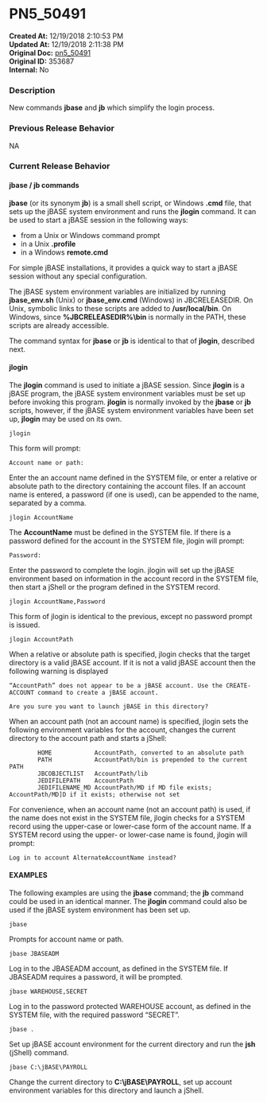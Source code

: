 # PN5_50491

**Created At:** 12/19/2018 2:10:53 PM  
**Updated At:** 12/19/2018 2:11:38 PM  
**Original Doc:** [pn5_50491](https://docs.jbase.com/release-notes/pn5_50491)  
**Original ID:** 353687  
**Internal:** No  


### Description

New commands **jbase** and **jb** which simplify the login process.

### Previous Release Behavior

NA

### Current Release Behavior

#### jbase / jb commands

**jbase** (or its synonym **jb**) is a small shell script, or Windows **.cmd** file, that sets up the jBASE system environment and runs the **jlogin** command. It can be used to start a jBASE session in the following ways:

- from a Unix or Windows command prompt
- in a Unix **.profile**
- in a Windows **remote.cmd**


For simple jBASE installations, it provides a quick way to start a jBASE session without any special configuration.

The jBASE system environment variables are initialized by running **jbase\_env.sh** (Unix) or **jbase\_env.cmd** (Windows) in JBCRELEASEDIR. On Unix, symbolic links to these scripts are added to **/usr/local/bin**. On Windows, since **%JBCRELEASEDIR%\bin** is normally in the PATH, these scripts are already accessible.

The command syntax for **jbase** or **jb** is identical to that of **jlogin**, described next.

#### jlogin

The **jlogin** command is used to initiate a jBASE session. Since **jlogin** is a jBASE program, the jBASE system environment variables must be set up before invoking this program. **jlogin** is normally invoked by the **jbase** or **jb** scripts, however, if the jBASE system environment variables have been set up, **jlogin** may be used on its own.

```
jlogin
```

This form will prompt:

```
Account name or path:
```

Enter the an account name defined in the SYSTEM file, or enter a relative or absolute path to the directory containing the account files. If an account name is entered, a password (if one is used), can be appended to the name, separated by a comma.

```
jlogin AccountName
```

The **AccountName** must be defined in the SYSTEM file. If there is a password defined for the account in the SYSTEM file, jlogin will prompt:

```
Password:
```

Enter the password to complete the login. jlogin will set up the jBASE environment based on information in the account record in the SYSTEM file, then start a jShell or the program defined in the SYSTEM record.

```
jlogin AccountName,Password
```

This form of jlogin is identical to the previous, except no password prompt is issued.

```
jlogin AccountPath
```

When a relative or absolute path is specified, jlogin checks that the target directory is a valid jBASE account. If it is not a valid jBASE account then the following warning is displayed

```
“AccountPath” does not appear to be a jBASE account. Use the CREATE-ACCOUNT command to create a jBASE account.

Are you sure you want to launch jBASE in this directory?
```

When an account path (not an account name) is specified, jlogin sets the following environment variables for the account, changes the current directory to the account path and starts a jShell:

```
        HOME            AccountPath, converted to an absolute path
        PATH            AccountPath/bin is prepended to the current PATH
        JBCOBJECTLIST   AccountPath/lib
        JEDIFILEPATH    AccountPath
        JEDIFILENAME_MD AccountPath/MD if MD file exists; AccountPath/MD]D if it exists; otherwise not set
```

For convenience, when an account name (not an account path) is used, if the name does not exist in the SYSTEM file, jlogin checks for a SYSTEM record using the upper-case or lower-case form of the account name. If a SYSTEM record using the upper- or lower-case name is found, jlogin will prompt:

```
Log in to account AlternateAccountName instead?
```

#### EXAMPLES

The following examples are using the **jbase** command; the **jb** command could be used in an identical manner. The **jlogin** command could also be used if the jBASE system environment has been set up.

```
jbase
```

Prompts for account name or path.

```
jbase JBASEADM
```

Log in to the JBASEADM account, as defined in the SYSTEM file. If JBASEADM requires a password, it will be prompted.

```
jbase WAREHOUSE,SECRET
```

Log in to the password protected WAREHOUSE account, as defined in the SYSTEM file, with the required password “SECRET”.

```
jbase .
```

Set up jBASE account environment for the current directory and run the **jsh** (jShell) command.

```
jbase C:\jBASE\PAYROLL
```

Change the current directory to **C:\jBASE\PAYROLL**, set up account environment variables for this directory and launch a jShell.
